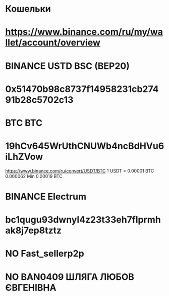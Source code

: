 # Кошельки
# https://www.binance.com/ru/my/wallet/account/overview


# BINANCE USTD BSC (BEP20)
# 0x51470b98c8737f14958231cb27491b28c5702c13

# BTC BTC
# 19hCv645WrUthCNUWb4ncBdHVu6iLhZVow


https://www.binance.com/ru/convert/USDT/BTC
1 USDT = 0.00001 BTC
0.000062
Min 0.00019 BTC



# BINANCE Electrum
# bc1qugu93dwnyl4z23t33eh7flprmhak8j7ep8tztz


# NO Fast_sellerp2p  
# NO BAN0409 ШЛЯГА ЛЮБОВ ЄВГЕНІВНА
